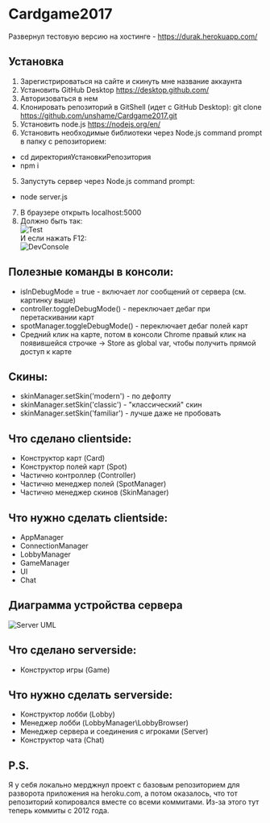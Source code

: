# Cardgame2017

Развернул тестовую версию на хостинге - https://durak.herokuapp.com/

## Установка
1. Зарегистрироваться на сайте и скинуть мне название аккаунта     
1. Установить GitHub Desktop https://desktop.github.com/  
2. Авторизоваться в нем
2. Клонировать репозиторий в GitShell (идет с GitHub Desktop): git clone https://github.com/unshame/Cardgame2017.git  
3. Установить node.js https://nodejs.org/en/  
4. Установить необходимые библиотеки через Node.js command prompt в папку с репозиторием:  
  * cd директорияУстановкиРепозитория  
  * npm i
5. Запустуть сервер через Node.js command prompt: 
  * node server.js  
7. В браузере открыть localhost:5000
8. Должно быть так:   
![Test](https://i.imgur.com/4BWuHQ5.png  "Test")  
И если нажать F12:  
![DevConsole](https://i.imgur.com/HyQXwbl.png "F12 Developer Console")  
  
## Полезные команды в консоли:  
* isInDebugMode = true - включает лог сообщений от сервера (см. картинку выше)  
* controller.toggleDebugMode() - переключает дебаг при перетаскивании карт  
* spotManager.toggleDebugMode() - переключает дебаг полей карт
* Средний клик на карте, потом в консоли Chrome правый клик на появившейся строчке -> Store as global var, чтобы получить прямой доступ к карте

## Скины:  
* skinManager.setSkin('modern') - по дефолту
* skinManager.setSkin('classic') - "классический" скин
* skinManager.setSkin('familiar') - лучше даже не пробовать

## Что сделано clientside:  
* Конструктор карт (Card)  
* Конструктор полей карт (Spot)  
* Частично контроллер (Controller)
* Частично менеджер полей (SpotManager)  
* Частично менеджер скинов (SkinManager)  

## Что нужно сделать clientside:  
* AppManager  
* ConnectionManager
* LobbyManager  
* GameManager  
* UI  
* Chat  

## Диаграмма устройства сервера
![Server UML](https://rawgit.com/unshame/Cardgame2017/c6ab2fde39a4976129a52fbc281bee1fbc5ce87e/docs/ServerUML.svg)

## Что сделано serverside:  
* Конструктор игры (Game)  

## Что нужно сделать serverside:
* Конструктор лобби (Lobby)  
* Менеджер лобби (LobbyManager\LobbyBrowser)  
* Менеджер сервера и соединения с игроками (Server)  
* Конструктор чата (Chat)  

## P.S.
Я у себя локально мерджнул проект с базовым репозиторием для разворота приложения на heroku.com, а потом оказалось, что тот репозиторий копировался вместе со всеми коммитами. Из-за этого тут теперь коммиты с 2012 года.
